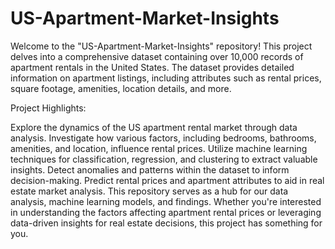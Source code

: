 # US-Apartment-Market-Insights

Welcome to the "US-Apartment-Market-Insights" repository! This project delves into a comprehensive dataset containing over 10,000 records of apartment rentals in the United States. The dataset provides detailed information on apartment listings, including attributes such as rental prices, square footage, amenities, location details, and more.

Project Highlights:

Explore the dynamics of the US apartment rental market through data analysis. Investigate how various factors, including bedrooms, bathrooms, amenities, and location, influence rental prices. Utilize machine learning techniques for classification, regression, and clustering to extract valuable insights. Detect anomalies and patterns within the dataset to inform decision-making. Predict rental prices and apartment attributes to aid in real estate market analysis. This repository serves as a hub for our data analysis, machine learning models, and findings. Whether you're interested in understanding the factors affecting apartment rental prices or leveraging data-driven insights for real estate decisions, this project has something for you.
